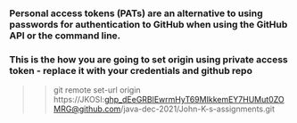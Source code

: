 
### Personal access tokens (PATs) are an alternative to using passwords for authentication to GitHub when using the GitHub API or the command line.

### This is the how you are going to set origin using private access token - replace it with your credentials and github repo   
>>git remote set-url origin https://JKOSI: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@github.com/java-dec-2021/John-K-s-assignments.git
